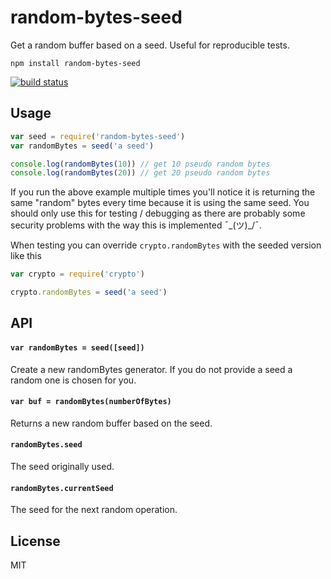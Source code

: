 # random-bytes-seed

Get a random buffer based on a seed. Useful for reproducible tests.

```
npm install random-bytes-seed
```

[![build status](http://img.shields.io/travis/mafintosh/random-bytes-seed.svg?style=flat)](http://travis-ci.org/mafintosh/random-bytes-seed)

## Usage

``` js
var seed = require('random-bytes-seed')
var randomBytes = seed('a seed')

console.log(randomBytes(10)) // get 10 pseudo random bytes
console.log(randomBytes(20)) // get 20 pseudo random bytes
```

If you run the above example multiple times you'll notice it is returning the same "random" bytes every time because it is using the same seed.
You should only use this for testing / debugging as there are probably some security problems with the way this is implemented  ¯\_(ツ)_/¯.

When testing you can override `crypto.randomBytes` with the seeded version like this

``` js
var crypto = require('crypto')

crypto.randomBytes = seed('a seed')
```

## API

#### `var randomBytes = seed([seed])`

Create a new randomBytes generator. If you do not provide a seed a random one is chosen for you.

#### `var buf = randomBytes(numberOfBytes)`

Returns a new random buffer based on the seed.

#### `randomBytes.seed`

The seed originally used.

#### `randomBytes.currentSeed`

The seed for the next random operation.

## License

MIT
